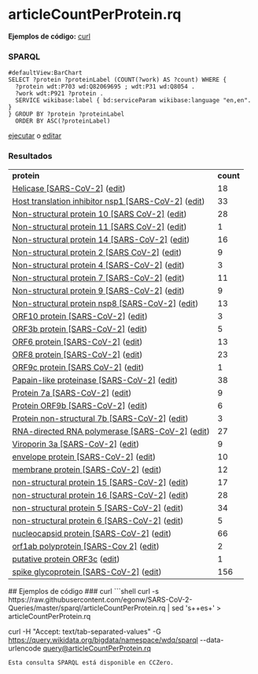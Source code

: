 # articleCountPerProtein.rq
**Ejemplos de código:** [curl](#curl)
### SPARQL
```sparql
#defaultView:BarChart
SELECT ?protein ?proteinLabel (COUNT(?work) AS ?count) WHERE {
  ?protein wdt:P703 wd:Q82069695 ; wdt:P31 wd:Q8054 .
  ?work wdt:P921 ?protein .
  SERVICE wikibase:label { bd:serviceParam wikibase:language "en,en". }
} GROUP BY ?protein ?proteinLabel
  ORDER BY ASC(?proteinLabel)
```
[ejecutar](https://query.wikidata.org/embed.html#%23defaultView%3ABarChart%0ASELECT%20%3Fprotein%20%3FproteinLabel%20%28COUNT%28%3Fwork%29%20AS%20%3Fcount%29%20WHERE%20%7B%0A%20%20%3Fprotein%20wdt%3AP703%20wd%3AQ82069695%20%3B%20wdt%3AP31%20wd%3AQ8054%20.%0A%20%20%3Fwork%20wdt%3AP921%20%3Fprotein%20.%0A%20%20SERVICE%20wikibase%3Alabel%20%7B%20bd%3AserviceParam%20wikibase%3Alanguage%20%22en%2Cen%22.%20%7D%0A%7D%20GROUP%20BY%20%3Fprotein%20%3FproteinLabel%0A%20%20ORDER%20BY%20ASC%28%3FproteinLabel%29%0A) o [editar](https://query.wikidata.org/#%23defaultView%3ABarChart%0ASELECT%20%3Fprotein%20%3FproteinLabel%20%28COUNT%28%3Fwork%29%20AS%20%3Fcount%29%20WHERE%20%7B%0A%20%20%3Fprotein%20wdt%3AP703%20wd%3AQ82069695%20%3B%20wdt%3AP31%20wd%3AQ8054%20.%0A%20%20%3Fwork%20wdt%3AP921%20%3Fprotein%20.%0A%20%20SERVICE%20wikibase%3Alabel%20%7B%20bd%3AserviceParam%20wikibase%3Alanguage%20%22en%2Cen%22.%20%7D%0A%7D%20GROUP%20BY%20%3Fprotein%20%3FproteinLabel%0A%20%20ORDER%20BY%20ASC%28%3FproteinLabel%29%0A)


### Resultados
<table>
  <tr>
    <td><b>protein</b></td>
    <td><b>count</b></td>
  </tr>
  <tr>
    <td><a href="https://scholia.toolforge.org/Q90042799">Helicase [SARS-CoV-2]</a> (<a href="http://www.wikidata.org/entity/Q90042799">edit</a>)</td>
    <td>18</td>
  </tr>
  <tr>
    <td><a href="https://scholia.toolforge.org/Q90038952">Host translation inhibitor nsp1 [SARS-CoV-2]</a> (<a href="http://www.wikidata.org/entity/Q90038952">edit</a>)</td>
    <td>33</td>
  </tr>
  <tr>
    <td><a href="https://scholia.toolforge.org/Q87917572">Non-structural protein 10 [SARS CoV-2]</a> (<a href="http://www.wikidata.org/entity/Q87917572">edit</a>)</td>
    <td>28</td>
  </tr>
  <tr>
    <td><a href="https://scholia.toolforge.org/Q104500452">Non-structural protein 11 [SARS CoV-2]</a> (<a href="http://www.wikidata.org/entity/Q104500452">edit</a>)</td>
    <td>1</td>
  </tr>
  <tr>
    <td><a href="https://scholia.toolforge.org/Q90042407">Non-structural protein 14 [SARS-CoV-2]</a> (<a href="http://www.wikidata.org/entity/Q90042407">edit</a>)</td>
    <td>16</td>
  </tr>
  <tr>
    <td><a href="https://scholia.toolforge.org/Q89006922">Non-structural protein 2 [SARS CoV-2]</a> (<a href="http://www.wikidata.org/entity/Q89006922">edit</a>)</td>
    <td>9</td>
  </tr>
  <tr>
    <td><a href="https://scholia.toolforge.org/Q90038956">Non-structural protein 4 [SARS-CoV-2]</a> (<a href="http://www.wikidata.org/entity/Q90038956">edit</a>)</td>
    <td>3</td>
  </tr>
  <tr>
    <td><a href="https://scholia.toolforge.org/Q90038963">Non-structural protein 7 [SARS-CoV-2]</a> (<a href="http://www.wikidata.org/entity/Q90038963">edit</a>)</td>
    <td>11</td>
  </tr>
  <tr>
    <td><a href="https://scholia.toolforge.org/Q89686805">Non-structural protein 9 [SARS-CoV-2]</a> (<a href="http://www.wikidata.org/entity/Q89686805">edit</a>)</td>
    <td>9</td>
  </tr>
  <tr>
    <td><a href="https://scholia.toolforge.org/Q97926844">Non-structural protein nsp8 [SARS-CoV-2]</a> (<a href="http://www.wikidata.org/entity/Q97926844">edit</a>)</td>
    <td>13</td>
  </tr>
  <tr>
    <td><a href="https://scholia.toolforge.org/Q89227548">ORF10 protein [SARS-CoV-2]</a> (<a href="http://www.wikidata.org/entity/Q89227548">edit</a>)</td>
    <td>3</td>
  </tr>
  <tr>
    <td><a href="https://scholia.toolforge.org/Q104508186">ORF3b protein [SARS-CoV-2]</a> (<a href="http://www.wikidata.org/entity/Q104508186">edit</a>)</td>
    <td>5</td>
  </tr>
  <tr>
    <td><a href="https://scholia.toolforge.org/Q89226299">ORF6 protein [SARS-CoV-2]</a> (<a href="http://www.wikidata.org/entity/Q89226299">edit</a>)</td>
    <td>13</td>
  </tr>
  <tr>
    <td><a href="https://scholia.toolforge.org/Q88659350">ORF8 protein [SARS-CoV-2]</a> (<a href="http://www.wikidata.org/entity/Q88659350">edit</a>)</td>
    <td>23</td>
  </tr>
  <tr>
    <td><a href="https://scholia.toolforge.org/Q104520877">ORF9c protein [SARS CoV-2]</a> (<a href="http://www.wikidata.org/entity/Q104520877">edit</a>)</td>
    <td>1</td>
  </tr>
  <tr>
    <td><a href="https://scholia.toolforge.org/Q87917581">Papain-like proteinase [SARS-CoV-2]</a> (<a href="http://www.wikidata.org/entity/Q87917581">edit</a>)</td>
    <td>38</td>
  </tr>
  <tr>
    <td><a href="https://scholia.toolforge.org/Q88658500">Protein 7a [SARS-CoV-2]</a> (<a href="http://www.wikidata.org/entity/Q88658500">edit</a>)</td>
    <td>9</td>
  </tr>
  <tr>
    <td><a href="https://scholia.toolforge.org/Q89597571">Protein ORF9b [SARS-CoV-2]</a> (<a href="http://www.wikidata.org/entity/Q89597571">edit</a>)</td>
    <td>6</td>
  </tr>
  <tr>
    <td><a href="https://scholia.toolforge.org/Q88658861">Protein non-structural 7b [SARS-CoV-2]</a> (<a href="http://www.wikidata.org/entity/Q88658861">edit</a>)</td>
    <td>3</td>
  </tr>
  <tr>
    <td><a href="https://scholia.toolforge.org/Q90042395">RNA-directed RNA polymerase [SARS-CoV-2]</a> (<a href="http://www.wikidata.org/entity/Q90042395">edit</a>)</td>
    <td>27</td>
  </tr>
  <tr>
    <td><a href="https://scholia.toolforge.org/Q88200603">Viroporin 3a [SARS-CoV-2]</a> (<a href="http://www.wikidata.org/entity/Q88200603">edit</a>)</td>
    <td>9</td>
  </tr>
  <tr>
    <td><a href="https://scholia.toolforge.org/Q88655710">envelope protein [SARS-CoV-2]</a> (<a href="http://www.wikidata.org/entity/Q88655710">edit</a>)</td>
    <td>10</td>
  </tr>
  <tr>
    <td><a href="https://scholia.toolforge.org/Q88656821">membrane protein [SARS-CoV-2]</a> (<a href="http://www.wikidata.org/entity/Q88656821">edit</a>)</td>
    <td>12</td>
  </tr>
  <tr>
    <td><a href="https://scholia.toolforge.org/Q87917579">non-structural protein 15 [SARS-CoV-2]</a> (<a href="http://www.wikidata.org/entity/Q87917579">edit</a>)</td>
    <td>17</td>
  </tr>
  <tr>
    <td><a href="https://scholia.toolforge.org/Q87917580">non-structural protein 16 [SARS-CoV-2]</a> (<a href="http://www.wikidata.org/entity/Q87917580">edit</a>)</td>
    <td>28</td>
  </tr>
  <tr>
    <td><a href="https://scholia.toolforge.org/Q87917582">non-structural protein 5 [SARS-CoV-2]</a> (<a href="http://www.wikidata.org/entity/Q87917582">edit</a>)</td>
    <td>34</td>
  </tr>
  <tr>
    <td><a href="https://scholia.toolforge.org/Q88656943">non-structural protein 6 [SARS-CoV-2]</a> (<a href="http://www.wikidata.org/entity/Q88656943">edit</a>)</td>
    <td>5</td>
  </tr>
  <tr>
    <td><a href="https://scholia.toolforge.org/Q87917584">nucleocapsid protein [SARS-CoV-2]</a> (<a href="http://www.wikidata.org/entity/Q87917584">edit</a>)</td>
    <td>66</td>
  </tr>
  <tr>
    <td><a href="https://scholia.toolforge.org/Q88174316">orf1ab polyprotein [SARS-Cov 2]</a> (<a href="http://www.wikidata.org/entity/Q88174316">edit</a>)</td>
    <td>2</td>
  </tr>
  <tr>
    <td><a href="https://scholia.toolforge.org/Q104440033">putative protein ORF3c</a> (<a href="http://www.wikidata.org/entity/Q104440033">edit</a>)</td>
    <td>1</td>
  </tr>
  <tr>
    <td><a href="https://scholia.toolforge.org/Q87917585">spike glycoprotein [SARS-CoV-2]</a> (<a href="http://www.wikidata.org/entity/Q87917585">edit</a>)</td>
    <td>156</td>
  </tr>
</table>
## Ejemplos de código
### curl
```shell
curl -s https://raw.githubusercontent.com/egonw/SARS-CoV-2-Queries/master/sparql/articleCountPerProtein.rq | sed 's+<lang/>+es+' > articleCountPerProtein.rq

curl -H "Accept: text/tab-separated-values" -G https://query.wikidata.org/bigdata/namespace/wdq/sparql --data-urlencode query@articleCountPerProtein.rq
```
Esta consulta SPARQL está disponible en CCZero.
